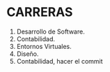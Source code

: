 # CARRERAS

1. Desarrollo de Software.
2. Contabilidad.
3. Entornos Virtuales.
4. Diseño.
5. Contabilidad, hacer el commit
